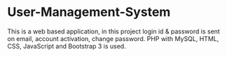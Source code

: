 # User-Management-System
This is a web based application, in this project login id &amp; password is sent on email, account activation, change password. PHP with MySQL, HTML, CSS, JavaScript and Bootstrap 3 is used.
